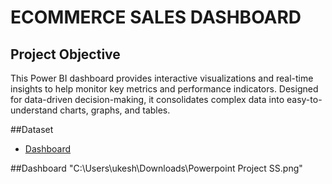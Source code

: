 # ECOMMERCE SALES DASHBOARD
## Project Objective
This Power BI dashboard provides interactive visualizations and real-time insights to help monitor key metrics and performance indicators. Designed for data-driven decision-making, it consolidates complex data into easy-to-understand charts, graphs, and tables.

##Dataset
- <a href="https://github.com/ShreyasUke/Data-Analysis-Dashboard/blob/main/Project%20Dashboard.pbix">Dashboard</a>

##Dashboard
"C:\Users\ukesh\Downloads\Powerpoint Project SS.png"
